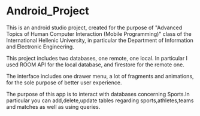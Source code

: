 # Android_Project

This is an android studio project, created for the purpose of "Advanced Topics of Human Computer Interaction (Mobile Programming)" class of the International Hellenic University,
in particular the Department of Information and Electronic Engineering.

This project includes two databases, one remote, one local. In particular I used ROOM API for 
the local database, and firestore for the remote one.

The interface includes one drawer menu, a lot of fragments and animations, for the sole purpose of better user 
experience.

The purpose of this app is to interact with databases concerning Sports.In particular you can add,delete,update tables regarding sports,athletes,teams 
and matches as well as using queries.
